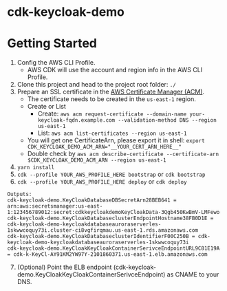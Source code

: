 # cdk-keycloak-demo

# Getting Started

1. Config the AWS CLI Profile.
    - AWS CDK will use the account and region info in the AWS CLI Profile.
2. Clone this project and head to the project root folder: `./`
3. Prepare an SSL certificate in the [AWS Certificate Manager (ACM)](https://docs.aws.amazon.com/acm/latest/userguide/gs-acm-request-public.html#request-public-console).
    - The certificate needs to be created in the `us-east-1` region.
    - Create or List
        - Create: `aws acm request-certificate --domain-name your-keycloak-fqdn.example.com --validation-method DNS --region us-east-1`
        - List: `aws acm list-certificates --region us-east-1`
    - You will get one CertificateArn, please export it in shell: `export CDK_KEYCLOAK_DEMO_ACM_ARN="__YOUR_CERT_ARN_HERE__"`
    - Double check by `aws acm describe-certificate --certificate-arn $CDK_KEYCLOAK_DEMO_ACM_ARN --region us-east-1`
4. `yarn install`
5. `cdk --profile YOUR_AWS_PROFILE_HERE bootstrap` or `cdk bootstrap`
6. `cdk --profile YOUR_AWS_PROFILE_HERE deploy` or `cdk deploy`

```
Outputs:
cdk-keycloak-demo.KeyCloakDatabaseDBSecretArn28BEB641 = arn:aws:secretsmanager:us-east-1:123456789012:secret:cdkkeycloakdemoKeyCloakData-3Qgb450KwBmV-LMFewo
cdk-keycloak-demo.KeyCloakDatabaseclusterEndpointHostname38FB0D1E = cdk-keycloak-demo-keycloakdatabaseauroraserverles-1skwwcoquy73i.cluster-ci8vgfirqmau.us-east-1.rds.amazonaws.com
cdk-keycloak-demo.KeyCloakDatabaseclusterIdentifierF00C250B = cdk-keycloak-demo-keycloakdatabaseauroraserverles-1skwwcoquy73i
cdk-keycloak-demo.KeyCloakKeyCloakContainerSerivceEndpointURL9C81E19A = cdk-k-KeyCl-AY91KM2YW97Y-2101860371.us-east-1.elb.amazonaws.com
```

7. (Optional) Point the ELB endpoint (cdk-keycloak-demo.KeyCloakKeyCloakContainerSerivceEndpoint) as CNAME to your DNS.

